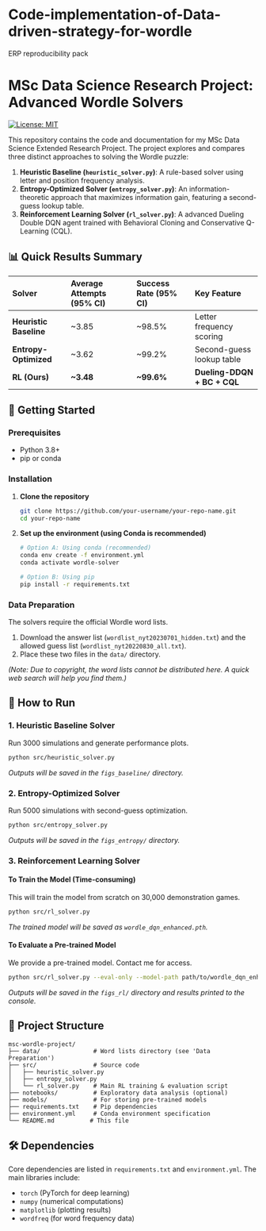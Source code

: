 # Code-implementation-of-Data-driven-strategy-for-wordle
ERP reproducibility pack
# MSc Data Science Research Project: Advanced Wordle Solvers

[![License: MIT](https://img.shields.io/badge/License-MIT-yellow.svg)](https://opensource.org/licenses/MIT)

This repository contains the code and documentation for my MSc Data Science Extended Research Project. The project explores and compares three distinct approaches to solving the Wordle puzzle:

1.  **Heuristic Baseline (`heuristic_solver.py`)**: A rule-based solver using letter and position frequency analysis.
2.  **Entropy-Optimized Solver (`entropy_solver.py`)**: An information-theoretic approach that maximizes information gain, featuring a second-guess lookup table.
3.  **Reinforcement Learning Solver (`rl_solver.py`)**: A advanced Dueling Double DQN agent trained with Behavioral Cloning and Conservative Q-Learning (CQL).

## 📊 Quick Results Summary

| Solver | Average Attempts (95% CI) | Success Rate (95% CI) | Key Feature |
| :--- | :--- | :--- | :--- |
| **Heuristic Baseline** | ~3.85 | ~98.5% | Letter frequency scoring |
| **Entropy-Optimized** | ~3.62 | ~99.2% | Second-guess lookup table |
| **RL (Ours)** | **~3.48** | **~99.6%** | **Dueling-DDQN + BC + CQL** |

## 🚀 Getting Started

### Prerequisites

*   Python 3.8+
*   pip or conda

### Installation

1.  **Clone the repository**
    ```bash
    git clone https://github.com/your-username/your-repo-name.git
    cd your-repo-name
    ```

2.  **Set up the environment (using Conda is recommended)**
    ```bash
    # Option A: Using conda (recommended)
    conda env create -f environment.yml
    conda activate wordle-solver

    # Option B: Using pip
    pip install -r requirements.txt
    ```

### Data Preparation

The solvers require the official Wordle word lists.
1.  Download the answer list (`wordlist_nyt20230701_hidden.txt`) and the allowed guess list (`wordlist_nyt20220830_all.txt`).
2.  Place these two files in the `data/` directory.

*(Note: Due to copyright, the word lists cannot be distributed here. A quick web search will help you find them.)*

## 🧪 How to Run

### 1. Heuristic Baseline Solver
Run 3000 simulations and generate performance plots.
```bash
python src/heuristic_solver.py
```
*Outputs will be saved in the `figs_baseline/` directory.*

### 2. Entropy-Optimized Solver
Run 5000 simulations with second-guess optimization.
```bash
python src/entropy_solver.py
```
*Outputs will be saved in the `figs_entropy/` directory.*

### 3. Reinforcement Learning Solver

#### To Train the Model (Time-consuming)
This will train the model from scratch on 30,000 demonstration games.
```bash
python src/rl_solver.py
```
*The trained model will be saved as `wordle_dqn_enhanced.pth`.*

#### To Evaluate a Pre-trained Model
We provide a pre-trained model. Contact me for access.
```bash
python src/rl_solver.py --eval-only --model-path path/to/wordle_dqn_enhanced.pth
```
*Outputs will be saved in the `figs_rl/` directory and results printed to the console.*

## 📁 Project Structure

```
msc-wordle-project/
├── data/               # Word lists directory (see 'Data Preparation')
├── src/                # Source code
│   ├── heuristic_solver.py
│   ├── entropy_solver.py
│   └── rl_solver.py    # Main RL training & evaluation script
├── notebooks/          # Exploratory data analysis (optional)
├── models/             # For storing pre-trained models
├── requirements.txt    # Pip dependencies
├── environment.yml     # Conda environment specification
└── README.md          # This file
```

## 🛠️ Dependencies

Core dependencies are listed in `requirements.txt` and `environment.yml`. The main libraries include:
- `torch` (PyTorch for deep learning)
- `numpy` (numerical computations)
- `matplotlib` (plotting results)
- `wordfreq` (for word frequency data)
